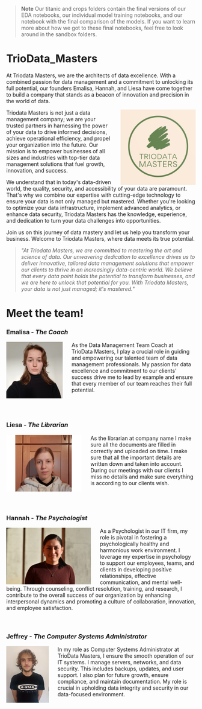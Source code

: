 > **Note**
> Our titanic and crops folders contain the final versions of our EDA notebooks, our individual model training notebooks, and our notebook with the final comparison of the models. If you want to learn more about how we got to these final notebooks, feel free to look around in the sandbox folders. 

# TrioData_Masters

At Triodata Masters, we are the architects of data excellence. With a combined passion for data management and a commitment to unlocking its full potential, our founders Emalisa, Hannah, and Liesa have come together to build a company that stands as a beacon of innovation and precision in the world of data.

<img src="img/TrioDataMastersLogo.png" align="right"
     alt="TrioData Masters logo by Looka" width="200" height="200" style="margin-left: 1.5rem">

Triodata Masters is not just a data management company; we are your trusted partners in harnessing the power of your data to drive informed decisions, achieve operational efficiency, and propel your organization into the future. Our mission is to empower businesses of all sizes and industries with top-tier data management solutions that fuel growth, innovation, and success.

We understand that in today's data-driven world, the quality, security, and accessibility of your data are paramount. That's why we combine our expertise with cutting-edge technology to ensure your data is not only managed but mastered. Whether you're looking to optimize your data infrastructure, implement advanced analytics, or enhance data security, Triodata Masters has the knowledge, experience, and dedication to turn your data challenges into opportunities.

Join us on this journey of data mastery and let us help you transform your business. Welcome to Triodata Masters, where data meets its true potential.



> *"At Triodata Masters, we are committed to mastering the art and science of data. Our unwavering dedication to excellence drives us to deliver innovative, tailored data management solutions that empower our clients to thrive in an increasingly data-centric world. We believe that every data point holds the potential to transform businesses, and we are here to unlock that potential for you. With Triodata Masters, your data is not just managed; it's mastered."*

# Meet the team!
### Emalisa - *The Coach*
<img src="img/foto_emalisa.jpeg" align="left"
     alt="Emalisa" height="150" style="margin-right: 1.5rem">
As the Data Management Team Coach at TrioData Masters, I play a crucial role in guiding and empowering our talented team of data management professionals. My passion for data excellence and commitment to our clients' success drive me to lead by example and ensure that every member of our team reaches their full potential.  <br/><br/><br/><br/>   

### Liesa - *The Librarian*
<img src="img/profiel photo.png" align="left"
     alt="Liesa" height="150" style="margin-right: 1.5rem">
As the librarian at company name I make sure all the documents are filled in correctly and uploaded on time. I make sure that all the important details are written down and taken into account. During our meetings with our clients I miss no details and make sure everything is according to our clients wish.  <br/><br/><br/><br/>

### Hannah - *The Psychologist*
<img src="img/foto_hannah.JPG" align="left"
     alt="Hannah" height="150" style="margin-right: 1.5rem">
As a Psychologist in our IT firm, my role is pivotal in fostering a psychologically healthy and harmonious work environment. I leverage my expertise in psychology to support our employees, teams, and clients in developing positive relationships, effective communication, and mental well-being. Through counseling, conflict resolution, training, and research, I contribute to the overall success of our organization by enhancing interpersonal dynamics and promoting a culture of collaboration, innovation, and employee satisfaction. <br/><br/><br/>

### Jeffrey - *The Computer Systems Administrator*
<img src="img/foto_jeffrey.png" align="left"
     alt="Jeffrey" height="150" style="margin-right: 1.5rem">
In my role as  Computer Systems Administrator at TrioData Masters, I ensure the smooth operation of our IT systems. I manage servers, networks, and data security. This includes backups, updates, and user support. I also plan for future growth, ensure compliance, and maintain documentation. My role is crucial in upholding data integrity and security in our data-focused environment.   <br/><br/><br/><br/>
